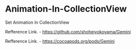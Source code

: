 # Animation-In-CollectionView
Set Animation In CollectionView 

Refference Link. - https://github.com/shoheiyokoyama/Gemini

Refference Link. - https://cocoapods.org/pods/Gemini
